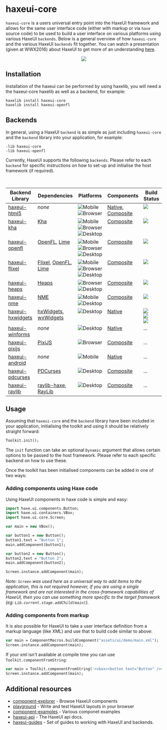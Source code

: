 # haxeui-core

`haxeui-core`  is a users universal entry point into the HaxeUI framework and allows for the same user interface code (either with markup or via `haxe` source code) to be used to build a user interface on various platforms using various HaxeUI `backends`. Below is a general overview of how `haxeui-core` and the various HaxeUI `backends` fit together. You can watch a presentation (given at WWX2016) about HaxeUI to get more of an understanding <a href="https://www.youtube.com/watch?v=L8J8qrR2VSg&feature=youtu.be">here</a>.

<p align="center">
  <img src="https://raw.githubusercontent.com/haxeui/haxeui-core/master/.github/images/system.jpg"/>
</p>

## Installation
Installation of the haxeui can be performed by using haxelib, you will need a the haxeui-core haxelib as well as a backend, for example: 
```
haxelib install haxeui-core
haxelib install haxeui-openfl
```


## Backends
In general, using a HaxeUI `backend` is as simple as just including `haxeui-core` and the `backend` library into your application, for example:

```
-lib haxeui-core
-lib haxeui-openfl
```

Currently, HaxeUI supports the following `backends`. Please refer to each `backend` for specific instructions on how to set-up and initialise the host framework (if required).

<br>
<table align="center">
  <thead>
    <th>Backend Library</th>
    <th>Dependencies</th>
    <th>Platforms</th>
    <th>Components</th>
    <th>Build Status</th>
  </thead>
    
  <tr>
    <td valign="top"><a href="https://github.com/haxeui/haxeui-html5">haxeui-html5</a></td>
    <td valign="top"><i>none</i></td>
    <td valign="top" align="left"><img src="https://raw.githubusercontent.com/haxeui/haxeui-core/master/.github/images/mobile.png" title="Mobile"> <img src="https://raw.githubusercontent.com/haxeui/haxeui-core/master/.github/images/browser.png" title="Browser"></td>
    <td valign="top" align="left"><a href="http://haxeui.org/getting-started/native-backends/">Native</a>,<br><a href="http://haxeui.org/getting-started/composite-backends/">Composite</a></td>
    <td valign="top"><a href="https://github.com/haxeui/haxeui-html5/actions/workflows/build.yml"><img src="https://github.com/haxeui/haxeui-html5/actions/workflows/build.yml/badge.svg"></a></td>
  </tr>
  <tr>
    <td valign="top"><a href="https://github.com/haxeui/haxeui-kha">haxeui-kha</a></td>
    <td valign="top"><a href="https://github.com/Kode/Kha">Kha</a></td>
    <td valign="top" align="left"><img src="https://raw.githubusercontent.com/haxeui/haxeui-core/master/.github/images/mobile.png" title="Mobile"> <img src="https://raw.githubusercontent.com/haxeui/haxeui-core/master/.github/images/browser.png" title="Browser"> <img src="https://raw.githubusercontent.com/haxeui/haxeui-core/master/.github/images/desktop.png" title="Desktop"></td>
    <td valign="top" align="left"><a href="http://haxeui.org/getting-started/composite-backends/">Composite</a></td>
    <td valign="top"><a href="https://github.com/haxeui/haxeui-kha/actions/workflows/build.yml"><img src="https://github.com/haxeui/haxeui-kha/actions/workflows/build.yml/badge.svg"></a></td>
  </tr>
  <tr>
    <td valign="top"><a href="https://github.com/haxeui/haxeui-openfl">haxeui-openfl</a></td>
    <td valign="top"><a href="https://github.com/openfl/openfl">OpenFL</a>, <a href="https://github.com/haxelime/lime">Lime</a></td>
    <td valign="top" align="left"><img src="https://raw.githubusercontent.com/haxeui/haxeui-core/master/.github/images/mobile.png" title="Mobile"> <img src="https://raw.githubusercontent.com/haxeui/haxeui-core/master/.github/images/browser.png" title="Browser"> <img src="https://raw.githubusercontent.com/haxeui/haxeui-core/master/.github/images/desktop.png" title="Desktop"></td>
    <td valign="top" align="left"><a href="http://haxeui.org/getting-started/composite-backends/">Composite</a></td>
    <td valign="top"><a href="https://github.com/haxeui/haxeui-openfl/actions/workflows/build.yml"><img src="https://github.com/haxeui/haxeui-openfl/actions/workflows/build.yml/badge.svg"></a></td>
  </tr>
  <tr>
    <td valign="top"><a href="https://github.com/haxeui/haxeui-flixel">haxeui-flixel</a></td>
    <td valign="top"><a href="https://github.com/HaxeFlixel/flixel">Flixel</a>, <a href="https://github.com/openfl/openfl">OpenFL</a>, <a href="https://github.com/haxelime/lime">Lime</a></td>
    <td valign="top" align="left"><img src="https://raw.githubusercontent.com/haxeui/haxeui-core/master/.github/images/mobile.png" title="Mobile"> <img src="https://raw.githubusercontent.com/haxeui/haxeui-core/master/.github/images/browser.png" title="Browser"> <img src="https://raw.githubusercontent.com/haxeui/haxeui-core/master/.github/images/desktop.png" title="Desktop"></td>
    <td valign="top" align="left"><a href="http://haxeui.org/getting-started/composite-backends/">Composite</a></td>
    <td valign="top"><a href="https://github.com/haxeui/haxeui-flixel/actions/workflows/build.yml"><img src="https://github.com/haxeui/haxeui-flixel/actions/workflows/build.yml/badge.svg"></a></td>
  </tr>
  <tr>
    <td valign="top"><a href="https://github.com/haxeui/haxeui-heaps">haxeui-heaps</a></td>
    <td valign="top"><a href="https://github.com/HeapsIO/heaps">Heaps</a></td>
    <td valign="top" align="left"><img src="https://raw.githubusercontent.com/haxeui/haxeui-core/master/.github/images/browser.png" title="Browser"> <img src="https://raw.githubusercontent.com/haxeui/haxeui-core/master/.github/images/desktop.png" title="Desktop"></td>
    <td valign="top" align="left"><a href="http://haxeui.org/getting-started/composite-backends/">Composite</a></td>
    <td valign="top"><a href="https://github.com/haxeui/haxeui-heaps/actions/workflows/build.yml"><img src="https://github.com/haxeui/haxeui-heaps/actions/workflows/build.yml/badge.svg"></td>
  </tr>
  <tr>
    <td valign="top"><a href="https://github.com/haxeui/haxeui-nme">haxeui-nme</a></td>
    <td valign="top"><a href="https://github.com/haxenme/nme">NME</a></td>
    <td valign="top" align="left"><img src="https://raw.githubusercontent.com/haxeui/haxeui-core/master/.github/images/mobile.png" title="Mobile"> <img src="https://raw.githubusercontent.com/haxeui/haxeui-core/master/.github/images/desktop.png" title="Desktop"></td>
    <td valign="top" align="left"><a href="http://haxeui.org/getting-started/composite-backends/">Composite</a></td>
    <td valign="top"><a href="https://github.com/haxeui/haxeui-nme/actions/workflows/build.yml"><img src="https://github.com/haxeui/haxeui-nme/actions/workflows/build.yml/badge.svg"></a></td>
  </tr>
  <tr>
    <td valign="top"><a href="https://github.com/haxeui/haxeui-hxwidgets">haxeui-hxwidgets</a></td>
    <td valign="top"><a href="https://github.com/haxeui/hxWidgets">hxWidgets</a>, <a href="https://github.com/wxWidgets">wxWidgets</a></td>
    <td valign="top" align="left"><img src="https://raw.githubusercontent.com/haxeui/haxeui-core/master/.github/images/desktop.png" title="Desktop"></td>
    <td valign="top" align="left"><a href="http://haxeui.org/getting-started/native-backends/">Native</a></td>
    <td valign="top"><a href="https://github.com/haxeui/haxeui-hxwidgets/actions/workflows/build-linux.yml"><img src="https://github.com/haxeui/haxeui-hxwidgets/actions/workflows/build-linux.yml/badge.svg"></a><br><a href="https://github.com/haxeui/haxeui-hxwidgets/actions/workflows/build-windows.yml"><img src="https://github.com/haxeui/haxeui-hxwidgets/actions/workflows/build-windows.yml/badge.svg"></a><br><a href="https://github.com/haxeui/haxeui-hxwidgets/actions/workflows/build-osx.yml"><img src="https://github.com/haxeui/haxeui-hxwidgets/actions/workflows/build-osx.yml/badge.svg"></a></td>
  </tr>
  <tr>
    <td valign="top"><a href="https://github.com/haxeui/haxeui-winforms">haxeui-winforms</a></td>
    <td valign="top"><i>none</i></td>
    <td valign="top" align="left"><img src="https://raw.githubusercontent.com/haxeui/haxeui-core/master/.github/images/desktop.png" title="Desktop"></td>
    <td valign="top" align="left"><a href="http://haxeui.org/getting-started/native-backends/">Native</a></td>
    <td valign="top">...</td>
  </tr>
  <tr>
    <td valign="top"><a href="https://github.com/haxeui/haxeui-pixijs">haxeui-pixijs</a></td>
    <td valign="top"><a href="https://github.com/pixijs/pixi-haxe">PixiJS</a></td>
    <td valign="top" align="left"><img src="https://raw.githubusercontent.com/haxeui/haxeui-core/master/.github/images/browser.png" title="Browser"></td>
    <td valign="top" align="left"><a href="http://haxeui.org/getting-started/composite-backends/">Composite</a></td>
    <td valign="top">...</td>
  </tr>
  <tr>
    <td valign="top"><a href="https://github.com/haxeui/haxeui-android">haxeui-android</a></td>
    <td valign="top"><i>none</i></td>
    <td valign="top" align="left"><img src="https://raw.githubusercontent.com/haxeui/haxeui-core/master/.github/images/mobile.png" title="Mobile"></td>
    <td valign="top" align="left"><a href="http://haxeui.org/getting-started/native-backends/">Native</a></td>
    <td valign="top">...</td>
  </tr>
  <tr>
    <td valign="top"><a href="https://github.com/haxeui/haxeui-pdcurses">haxeui-pdcurses</a></td>
    <td valign="top"><a href="https://github.com/wmcbrine/PDCurses">PDCurses</a></td>
    <td valign="top" align="left"><img src="https://raw.githubusercontent.com/haxeui/haxeui-core/master/.github/images/desktop.png" title="Desktop"></td>
    <td valign="top" align="left"><a href="http://haxeui.org/getting-started/composite-backends/">Composite</a></td>
    <td valign="top">...</td>
  </tr>
  <tr>
    <td valign="top"><a href="https://github.com/haxeui/haxeui-raylib">haxeui-raylib</a></td>
    <td valign="top"><a href="https://github.com/haxeui/raylib-haxe">raylib-haxe</a>, <a href="https://github.com/raysan5/raylib">RayLib</a></td>
    <td valign="top" align="left"><img src="https://raw.githubusercontent.com/haxeui/haxeui-core/master/.github/images/desktop.png" title="Desktop"></td>
    <td valign="top" align="left"><a href="http://haxeui.org/getting-started/composite-backends/">Composite</a></td>
    <td valign="top">...</td>
  </tr>
</table>

## Usage
Assuming that `haxeui-core` and the `backend` library have been included in your application, initialising the toolkit and using it should be relatively straight forward:

```haxe
Toolkit.init();
```

The `init` function can take an optional `Dynamic` argument that allows certain options to be passed to the host framework. Please refer to each specific backend on how to use these. 

Once the toolkit has been initialised components can be added in one of two ways:

### Adding components using Haxe code
Using HaxeUI components in haxe code is simple and easy:

```haxe
import haxe.ui.components.Button;
import haxe.ui.containers.VBox;
import haxe.ui.core.Screen;

var main = new VBox();

var button1 = new Button();
button1.text = "Button 1";
main.addComponent(button1);

var button2 = new Button();
button2.text = "Button 2";
main.addComponent(button2);

Screen.instance.addComponent(main);
```

_Note: `Screen` was used here as a universal way to add items to the application, this is not required however, if you are using a single framework and are not interested in the cross-framework capabilities of HaxeUI, then you can use something more specific to the target framework (eg: `Lib.current.stage.addChild(main)`)._

### Adding components from markup
It is also possible for HaxeUI to take a user interface definition from a markup language (like XML) and use that to build code similar to above:

```haxe
var main = ComponentMacros.buildComponent("assets/ui/demo/main.xml");
Screen.instance.addComponent(main);
```
If your xml isn't available at compile time you can use `Toolkit.componentFromString`:

```haxe
var main = Toolkit.componentFromString('<vbox><button text="Button" /></vbox>', "xml");
Screen.instance.addComponent(main);
```

## Additional resources
* <a href="http://haxeui.org/explorer/">component-explorer</a> - Browse HaxeUI components
* <a href="http://haxeui.org/builder/">playground</a> - Write and test HaxeUI layouts in your browser
* <a href="https://github.com/haxeui/component-examples">component-examples</a> - Various componet examples
* <a href="http://haxeui.org/api/haxe/ui/">haxeui-api</a> - The HaxeUI api docs.
* <a href="https://github.com/haxeui/haxeui-guides">haxeui-guides</a> - Set of guides to working with HaxeUI and backends.
